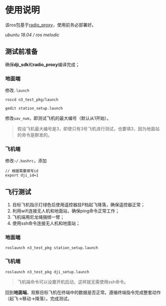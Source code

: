 # 使用说明

该ros包基于[radio_proxy](https://github.com/Vinson-sheep/radio_proxy)，使用前务必部署好。

*ubuntu 18.04 / ros melodic*

## 测试前准备

确保**dji_sdk**和**radio_proxy**编译完成；

### 地面端

修改`.launch`

```
roscd n3_test_pkg/launch

gedit station_setup.launch
```

修改`uav_num`，即测试飞机的最大编号（默认从1开始）。

> 假设飞机最大编号是3，即使只有3号飞机进行测试，也要填3，因为地面站的命令是群发的。

### 飞机端

修改`~/.bashrc`，添加

```
// 根据需要填写id
export dji_id=1
```



## 飞行测试

1. 目标飞机指示灯绿色后使用遥控器挂P档起飞降落，确保遥控器正常；
2. 利用wifi连接无人机和地面站，确保ping命令正常工作；
3. 飞机端用尼龙绳捆绑一臂；
4. 使用ssh命令连接无人机和地面站；

###  地面端

```
roslaunch n3_test_pkg station_setup.launch
```

### 飞机端

```
roslaunch n3_test_pkg dji_setup.launch
```

> 飞机端命令可以设置开机启动，这样就无需使用ssh命令。



回到**地面端**，观察目标飞机在终端中的数据是否正常。遵循终端指令完成整套动作（起飞->移动->降落）。完成测试。